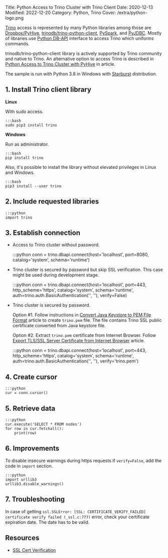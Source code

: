 Title: Python Access to Trino Cluster with Trino Client
Date: 2020-12-13
Modified: 2022-12-20
Category: Python, Trino
Cover: /extra/python-logo.png

[Trino](https://trino.io/) access is represented by many Python libraries among those are [Dropbox/PyHive](https://github.com/dropbox/PyHive), [trinodb/trino-python-client](https://github.com/trinodb/trino-python-client), [PySpark](https://spark.apache.org/), and [PyJDBC](https://github.com/mkleehammer/pyodbc). Mostly of libraries use [Python DB-API](https://www.python.org/dev/peps/pep-0249/) interface to access Trino which uniforms commands.

trinodb/trino-python-client library is actively supported by Trino community and native to Trino. An alternative option to access Trino is described in [Python Access to Trino Cluster with PyHive]({filename}/articles/python-access-presto-cluster.md) in article.

The sample is run with Python 3.8 in Windows with [Starburst](https://www.starburst.io/) distribution.

## 1. Install Trino client library

**Linux**

With sudo access.

    :::bash
    sudo pip3 install trino

**Windows**

Run as administrator.

    :::bash
    pip install trino

Also, it's possible to install the library without elevated privileges in Linux and Windows.

    :::bash
    pip3 install --user trino

## 2. Include requested libraries

    :::python
    import trino

## 3. Establish connection

   * Access to Trino cluster without password.

        :::python
        conn = trino.dbapi.connect(host='localhost',
                                   port=8080,
                                   catalog='system',
                                   schema='runtime')

   * Trino cluster is secured by password but skip SSL verification. This case might be used during development stage.

        :::python
        conn = trino.dbapi.connect(host='localhost',
                                   port=443,
                                   http_scheme='https',
                                   catalog='system',
                                   schema='runtime',
                                   auth=trino.auth.BasicAuthentication('<user name>', '<password>'),
                                   verify=False)

   * Trino cluster is secured by password.
      
      Option #1. Follow instructions in [Convert Java Keystore to PEM File Format]({filename}/articles/convert-java-keystore-pem-file-format.md) article to create `trino.pem` file. The file contains Trino SSL public certificate converted from Java keystore file.

      Option #2. Extract `trino.pem` certificate from Internet Browser. Follow [Export TLS/SSL Server Certificate from Internet Browser]({filename}/articles/export-tls-ssl-server-certificate-from-internet-browser.md) article.

        :::python
        conn = trino.dbapi.connect(host='localhost',
                                   port=443,
                                   http_scheme='https',
                                   catalog='system',
                                   schema='runtime',
                                   auth=trino.auth.BasicAuthentication('<user name>', '<password>'),
                                   verify='trino.pem')


## 4. Create cursor

    :::python
    cur = conn.cursor()


## 5. Retrieve data

    :::python
    cur.execute('SELECT * FROM nodes')
    for row in cur.fetchall():
        print(row)

## 6. Improvements

To disable insecure warnings during https requests if `verify=False`, add the code in `import` section.

    :::python
    import urllib3
    urllib3.disable_warnings()

## 7. Troubleshooting

In case of getting `ssl.SSLError: [SSL: CERTIFICATE_VERIFY_FAILED] certificate verify failed (_ssl.c:777)` error, check your certificate expiration date. The date has to be valid.

## Resources
* [SSL Cert Verification](https://2.python-requests.org/en/master/user/advanced/#ssl-cert-verification)
